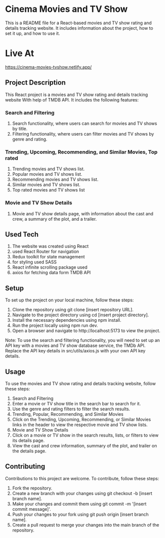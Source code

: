 # Cinema Movies and TV Show

This is a README file for a React-based movies and TV show rating and details tracking website. It includes information about the project, how to set it up, and how to use it.

# Live At

https://cinema-movies-tvshow.netlify.app/

## Project Description

This React project is a movies and TV show rating and details tracking website With help of TMDB API. It includes the following features:

### Search and Filtering

1. Search functionality, where users can search for movies and TV shows by title.
2. Filtering functionality, where users can filter movies and TV shows by genre and rating.

### Trending, Upcoming, Recommending, and Similar Movies, Top rated

1. Trending movies and TV shows list.
2. Popular movies and TV shows list.
3. Recommending movies and TV shows list.
4. Similar movies and TV shows list.
5. Top rated movies and TV shows list

### Movie and TV Show Details

1. Movie and TV show details page, with information about the cast and crew, a summary of the plot, and a trailer.

## Used Tech

1. The website was created using React
2. used React Router for navigation
3. Redux toolkit for state management
4. for styling used SASS
5. React infinite scrolling package used
6. axios for fetching data form TMDB API

## Setup

To set up the project on your local machine, follow these steps:

1. Clone the repository using git clone [insert repository URL].
2. Navigate to the project directory using cd [insert project directory].
3. Install the necessary dependencies using npm install.
4. Run the project locally using npm run dev.
5. Open a browser and navigate to http://localhost:5173 to view the project.

Note: To use the search and filtering functionality, you will need to set up an API key with a movies and TV show database service, the TMDb API. Replace the API key details in src/utils/axios.js with your own API key details.

## Usage

To use the movies and TV show rating and details tracking website, follow these steps:

1. Search and Filtering
2. Enter a movie or TV show title in the search bar to search for it.
3. Use the genre and rating filters to filter the search results.
4. Trending, Popular, Recommending, and Similar Movies
5. Click on the Trending, Upcoming, Recommending, or Similar Movies links in the header to view the respective movie and TV show lists.
6. Movie and TV Show Details
7. Click on a movie or TV show in the search results, lists, or filters to view its details page.
8. View the cast and crew information, summary of the plot, and trailer on the details page.

## Contributing

Contributions to this project are welcome. To contribute, follow these steps:

1. Fork the repository.
2. Create a new branch with your changes using git checkout -b [insert branch name].
3. Make your changes and commit them using git commit -m '[insert commit message]'.
4. Push your changes to your fork using git push origin [insert branch name].
5. Create a pull request to merge your changes into the main branch of the repository.
